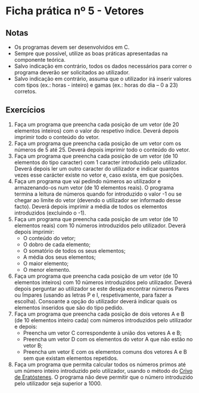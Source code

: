 
# Ficha prática nº 5 - Vetores

## Notas
* Os programas devem ser desenvolvidos em C.
* Sempre que possível, utilize as boas práticas apresentadas na componente teórica.
* Salvo indicação em contrário, todos os dados necessários para correr o programa deverão ser solicitados ao utilizador.
* Salvo indicação em contrário, assuma que o utilizador irá inserir valores com tipos (ex.: horas - inteiro) e gamas (ex.: horas do dia – 0 a 23) corretos.

## Exercícios

1. Faça um programa que preencha cada posição de um vetor (de 20 elementos inteiros) com o valor do respetivo índice. Deverá depois imprimir todo o conteúdo do vetor.	
2. Faça um programa que preencha cada posição de um vetor com os números de 5 até 25. Deverá depois imprimir todo o conteúdo do vetor. 
3. Faça um programa que preencha cada posição de um vetor (de 10 elementos do tipo caracter) com 1 caracter introduzido pelo utilizador. Deverá depois ler um outro caracter do utilizador e indicar quantos vezes esse carácter existe no vetor e, caso exista, em que posições.
4. Faça um programa que vai pedindo números ao utilizador e armazenando-os num vetor (de 10 elementos reais). O programa termina a leitura de números quando for introduzido o valor -1 ou se chegar ao limite do vetor (devendo o utilizador ser informado desse facto). Deverá depois imprimir a média de todos os elementos introduzidos (excluindo o -1).
5. Faça um programa que preencha cada posição de um vetor (de 10 elementos reais) com 10 números introduzidos pelo utilizador. Deverá depois imprimir:
    * O conteúdo do vetor;
    * O dobro de cada elemento;
    * O somatório de todos os seus elementos;
    * A média dos seus elementos;
    * O maior elemento;
    * O menor elemento.
6.	Faça um programa que preencha cada posição de um vetor (de 10 elementos inteiros) com 10 números introduzidos pelo utilizador. Deverá depois perguntar ao utilizador se este deseja encontrar números Pares ou Ímpares (usando as letras P e I, respetivamente, para fazer a escolha). Consoante a opção do utilizador deverá indicar quais os elementos inseridos que são do tipo pedido.
7.	Faça um programa que preencha cada posição de dois vetores A e B (de 10 elementos inteiro cada) com números introduzidos pelo utilizador e depois:
    * Preencha um vetor C correspondente à união dos vetores A e B;
    * Preencha um vetor D com os elementos do vetor A que não estão no vetor B;
    * Preencha um vetor E com os elementos comuns dos vetores A e B sem que existam elementos repetidos.
8.	Faça um programa que permita calcular todos os números primos até um número inteiro introduzido pelo utilizador, usando o método do [Crivo de Eratóstenes](https://en.wikipedia.org/wiki/Sieve_of_Eratosthenes). O programa não deve permitir que o número introduzido pelo utilizador seja superior a 1000.
